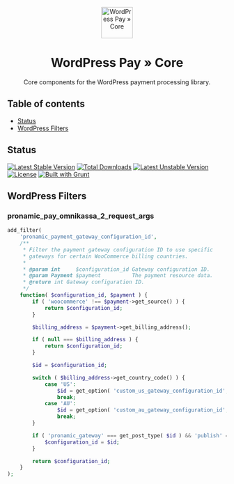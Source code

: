 <p align="center">
	<a href="https://www.wp-pay.org/">
		<img src="https://www.wp-pay.org/assets/pronamic-pay.svgo-min.svg" alt="WordPress Pay » Core" width="72" height="72">
	</a>
</p>

<h1 align="center">WordPress Pay » Core</h3>

<p align="center">
	Core components for the WordPress payment processing library.
</p>

## Table of contents

- [Status](#status)
- [WordPress Filters](#wordpress-filters)

## Status

[![Latest Stable Version](https://poser.pugx.org/wp-pay/core/v/stable.svg)](https://packagist.org/packages/wp-pay/core)
[![Total Downloads](https://poser.pugx.org/wp-pay/core/downloads.svg)](https://packagist.org/packages/wp-pay/core)
[![Latest Unstable Version](https://poser.pugx.org/wp-pay/core/v/unstable.svg)](https://packagist.org/packages/wp-pay/core)
[![License](https://poser.pugx.org/wp-pay/core/license.svg)](https://packagist.org/packages/wp-pay/core)
[![Built with Grunt](http://cdn.gruntjs.com/builtwith.svg)](http://gruntjs.com/)

## WordPress Filters

### pronamic_pay_omnikassa_2_request_args

```php
add_filter(
	'pronamic_payment_gateway_configuration_id',
	/**
	 * Filter the payment gateway configuration ID to use specific 
	 * gateways for certain WooCommerce billing countries.
	 *
	 * @param int     $configuration_id Gateway configuration ID.
	 * @param Payment $payment          The payment resource data.
	 * @return int Gateway configuration ID.
	 */
	function( $configuration_id, $payment ) {
		if ( 'woocommerce' !== $payment->get_source() ) {
			return $configuration_id;
		}

		$billing_address = $payment->get_billing_address();

		if ( null === $billing_address ) {
			return $configuration_id;
		}

		$id = $configuration_id;

		switch ( $billing_address->get_country_code() ) {
			case 'US':
				$id = get_option( 'custom_us_gateway_configuration_id', $configuration_id );
				break;
			case 'AU':
				$id = get_option( 'custom_au_gateway_configuration_id', $configuration_id );
				break;
		}

		if ( 'pronamic_gateway' === get_post_type( $id ) && 'publish' === get_post_status( $id ) ) {
			$configuration_id = $id;
		}

		return $configuration_id;
	}
);
```
